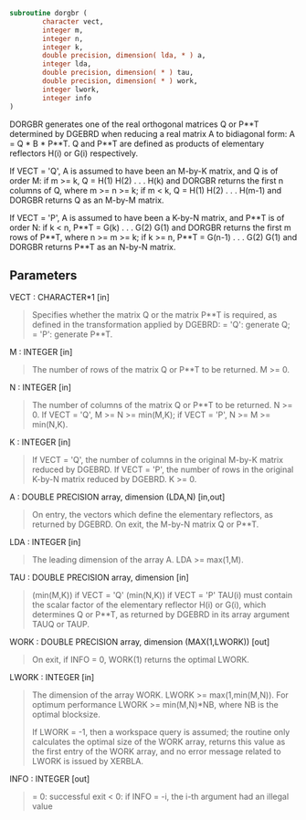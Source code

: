 ```fortran
subroutine dorgbr (
        character vect,
        integer m,
        integer n,
        integer k,
        double precision, dimension( lda, * ) a,
        integer lda,
        double precision, dimension( * ) tau,
        double precision, dimension( * ) work,
        integer lwork,
        integer info
)
```

DORGBR generates one of the real orthogonal matrices Q or P\*\*T
determined by DGEBRD when reducing a real matrix A to bidiagonal
form: A = Q \* B \* P\*\*T.  Q and P\*\*T are defined as products of
elementary reflectors H(i) or G(i) respectively.

If VECT = 'Q', A is assumed to have been an M-by-K matrix, and Q
is of order M:
if m >= k, Q = H(1) H(2) . . . H(k) and DORGBR returns the first n
columns of Q, where m >= n >= k;
if m < k, Q = H(1) H(2) . . . H(m-1) and DORGBR returns Q as an
M-by-M matrix.

If VECT = 'P', A is assumed to have been a K-by-N matrix, and P\*\*T
is of order N:
if k < n, P\*\*T = G(k) . . . G(2) G(1) and DORGBR returns the first m
rows of P\*\*T, where n >= m >= k;
if k >= n, P\*\*T = G(n-1) . . . G(2) G(1) and DORGBR returns P\*\*T as
an N-by-N matrix.

## Parameters
VECT : CHARACTER\*1 [in]
> Specifies whether the matrix Q or the matrix P\*\*T is
> required, as defined in the transformation applied by DGEBRD:
> = 'Q':  generate Q;
> = 'P':  generate P\*\*T.

M : INTEGER [in]
> The number of rows of the matrix Q or P\*\*T to be returned.
> M >= 0.

N : INTEGER [in]
> The number of columns of the matrix Q or P\*\*T to be returned.
> N >= 0.
> If VECT = 'Q', M >= N >= min(M,K);
> if VECT = 'P', N >= M >= min(N,K).

K : INTEGER [in]
> If VECT = 'Q', the number of columns in the original M-by-K
> matrix reduced by DGEBRD.
> If VECT = 'P', the number of rows in the original K-by-N
> matrix reduced by DGEBRD.
> K >= 0.

A : DOUBLE PRECISION array, dimension (LDA,N) [in,out]
> On entry, the vectors which define the elementary reflectors,
> as returned by DGEBRD.
> On exit, the M-by-N matrix Q or P\*\*T.

LDA : INTEGER [in]
> The leading dimension of the array A. LDA >= max(1,M).

TAU : DOUBLE PRECISION array, dimension [in]
> (min(M,K)) if VECT = 'Q'
> (min(N,K)) if VECT = 'P'
> TAU(i) must contain the scalar factor of the elementary
> reflector H(i) or G(i), which determines Q or P\*\*T, as
> returned by DGEBRD in its array argument TAUQ or TAUP.

WORK : DOUBLE PRECISION array, dimension (MAX(1,LWORK)) [out]
> On exit, if INFO = 0, WORK(1) returns the optimal LWORK.

LWORK : INTEGER [in]
> The dimension of the array WORK. LWORK >= max(1,min(M,N)).
> For optimum performance LWORK >= min(M,N)\*NB, where NB
> is the optimal blocksize.
> 
> If LWORK = -1, then a workspace query is assumed; the routine
> only calculates the optimal size of the WORK array, returns
> this value as the first entry of the WORK array, and no error
> message related to LWORK is issued by XERBLA.

INFO : INTEGER [out]
> = 0:  successful exit
> < 0:  if INFO = -i, the i-th argument had an illegal value
